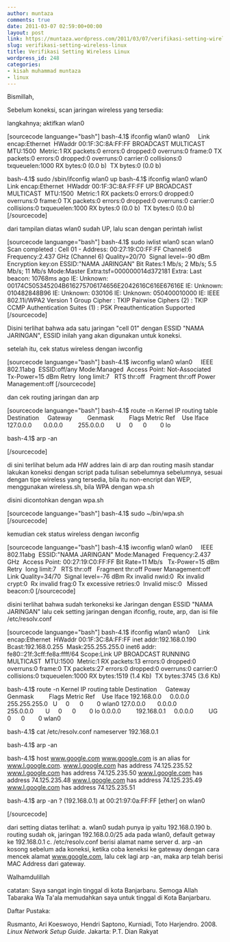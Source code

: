 ```yaml
---
author: muntaza
comments: true
date: 2011-03-07 02:59:00+00:00
layout: post
link: https://muntaza.wordpress.com/2011/03/07/verifikasi-setting-wireless-linux/
slug: verifikasi-setting-wireless-linux
title: Verifikasi Setting Wireless Linux
wordpress_id: 248
categories:
- kisah muhammad muntaza
- linux
---
```


Bismillah,


Sebelum koneksi, scan jaringan wireless yang tersedia:

langkahnya; aktifkan wlan0

[sourcecode languange="bash"]
bash-4.1$ ifconfig wlan0
wlan0     Link encap:Ethernet  HWaddr 00:1F:3C:8A:FF:FF
BROADCAST MULTICAST  MTU:1500  Metric:1
RX packets:0 errors:0 dropped:0 overruns:0 frame:0
TX packets:0 errors:0 dropped:0 overruns:0 carrier:0
collisions:0 txqueuelen:1000
RX bytes:0 (0.0 b)  TX bytes:0 (0.0 b)

bash-4.1$ sudo /sbin/ifconfig wlan0 up
bash-4.1$ ifconfig wlan0
wlan0     Link encap:Ethernet  HWaddr 00:1F:3C:8A:FF:FF
UP BROADCAST MULTICAST  MTU:1500  Metric:1
RX packets:0 errors:0 dropped:0 overruns:0 frame:0
TX packets:0 errors:0 dropped:0 overruns:0 carrier:0
collisions:0 txqueuelen:1000
RX bytes:0 (0.0 b)  TX bytes:0 (0.0 b)
[/sourcecode]

dari tampilan diatas wlan0 sudah UP, lalu scan dengan perintah iwlist

[sourcecode languange="bash"]
bash-4.1$ sudo iwlist wlan0 scan
wlan0     Scan completed :
Cell 01 - Address: 00:27:19:C0:FF:FF
Channel:6
Frequency:2.437 GHz (Channel 6)
Quality=20/70  Signal level=-90 dBm
Encryption key:on
ESSID:"NAMA JARINGAN"
Bit Rates:1 Mb/s; 2 Mb/s; 5.5 Mb/s; 11 Mb/s
Mode:Master
Extra:tsf=000000014d372181
Extra: Last beacon: 10768ms ago
IE: Unknown: 00174C505345204B616275706174656E2042616C616E67616E
IE: Unknown: 010482848B96
IE: Unknown: 030106
IE: Unknown: 050400010000
IE: IEEE 802.11i/WPA2 Version 1
Group Cipher : TKIP
Pairwise Ciphers (2) : TKIP CCMP
Authentication Suites (1) : PSK
Preauthentication Supported
[/sourcecode]

Disini terlihat bahwa ada satu jaringan "cell 01" dengan ESSID "NAMA JARINGAN",
ESSID inilah yang akan digunakan untuk koneksi.

setelah itu, cek status wireless dengan iwconfig

[sourcecode languange="bash"]
bash-4.1$ iwconfig wlan0
wlan0     IEEE 802.11abg  ESSID:off/any
Mode:Managed  Access Point: Not-Associated   Tx-Power=15 dBm
Retry  long limit:7   RTS thr:off   Fragment thr:off
Power Management:off
[/sourcecode]

dan cek routing jaringan dan arp

[sourcecode languange="bash"]
bash-4.1$ route -n
Kernel IP routing table
Destination     Gateway         Genmask         Flags Metric Ref    Use Iface
127.0.0.0       0.0.0.0         255.0.0.0       U     0      0        0 lo

bash-4.1$ arp -an

[/sourcecode]

di sini terlihat belum ada HW addres lain di arp dan routing masih standar lakukan koneksi dengan script pada tulisan sebelumnya sebelumnya, sesuai dengan tipe wireless yang tersedia, bila itu non-encript dan WEP, menggunakan wireless.sh, bila WPA dengan wpa.sh

disini dicontohkan dengan wpa.sh

[sourcecode languange="bash"]
bash-4.1$ sudo ~/bin/wpa.sh
[/sourcecode]

kemudian cek status wireless dengan iwconfig

[sourcecode languange="bash"]
bash-4.1$ iwconfig wlan0
wlan0     IEEE 802.11abg  ESSID:"NAMA JARINGAN"
Mode:Managed  Frequency:2.437 GHz  Access Point: 00:27:19:C0:FF:FF
Bit Rate=11 Mb/s   Tx-Power=15 dBm
Retry  long limit:7   RTS thr:off   Fragment thr:off
Power Management:off
Link Quality=34/70  Signal level=-76 dBm
Rx invalid nwid:0  Rx invalid crypt:0  Rx invalid frag:0
Tx excessive retries:0  Invalid misc:0   Missed beacon:0
[/sourcecode]

disini terlihat bahwa sudah terkoneksi ke Jaringan dengan ESSID "NAMA JARINGAN" lalu cek setting jaringan dengan ifconfig, route, arp, dan isi file /etc/resolv.conf

[sourcecode languange="bash"]
bash-4.1$ ifconfig wlan0
wlan0     Link encap:Ethernet  HWaddr 00:1F:3C:8A:FF:FF
inet addr:192.168.0.190  Bcast:192.168.0.255  Mask:255.255.255.0
inet6 addr: fe80::21f:3cff:fe8a:ffff/64 Scope:Link
UP BROADCAST RUNNING MULTICAST  MTU:1500  Metric:1
RX packets:13 errors:0 dropped:0 overruns:0 frame:0
TX packets:27 errors:0 dropped:0 overruns:0 carrier:0
collisions:0 txqueuelen:1000
RX bytes:1519 (1.4 Kb)  TX bytes:3745 (3.6 Kb)

bash-4.1$ route -n
Kernel IP routing table
Destination     Gateway         Genmask         Flags Metric Ref    Use Iface
192.168.0.0     0.0.0.0         255.255.255.0   U     0      0        0 wlan0
127.0.0.0       0.0.0.0         255.0.0.0       U     0      0        0 lo
0.0.0.0         192.168.0.1     0.0.0.0         UG    0      0        0 wlan0

bash-4.1$ cat /etc/resolv.conf
nameserver 192.168.0.1

bash-4.1$ arp -an

bash-4.1$ host www.google.com
www.google.com is an alias for www.l.google.com.
www.l.google.com has address 74.125.235.52
www.l.google.com has address 74.125.235.50
www.l.google.com has address 74.125.235.48
www.l.google.com has address 74.125.235.49
www.l.google.com has address 74.125.235.51

bash-4.1$ arp -an
? (192.168.0.1) at 00:21:97:0a:FF:FF [ether] on wlan0

[/sourcecode]

dari setting diatas terlihat:
a. wlan0 sudah punya ip yaitu 192.168.0.190
b. routing sudah ok, jaringan 192.168.0.0/25 ada pada wlan0, default getway ke 192.168.0.1
c. /etc/resolv.conf berisi alamat name server
d. arp -an kosong sebelum ada koneksi, ketika coba keneksi ke gateway dengan cara mencek alamat www.google.com, lalu cek lagi arp -an, maka arp telah berisi MAC Address dari gateway.

Walhamdulillah


catatan: Saya sangat ingin tinggal di kota Banjarbaru. Semoga Allah Tabaraka Wa Ta'ala memudahkan saya untuk tinggal di Kota Banjarbaru.



Daftar Pustaka:

Rusmanto, Ari Koeswoyo, Hendri Saptono, Kurniadi, Toto Harjendro. 2008. _Linux Network Setup Guide_. Jakarta: P.T. Dian Rakyat
